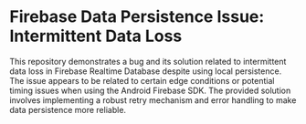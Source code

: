 # Firebase Data Persistence Issue: Intermittent Data Loss

This repository demonstrates a bug and its solution related to intermittent data loss in Firebase Realtime Database despite using local persistence.  The issue appears to be related to certain edge conditions or potential timing issues when using the Android Firebase SDK. The provided solution involves implementing a robust retry mechanism and error handling to make data persistence more reliable. 